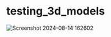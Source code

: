 # testing_3d_models

![Screenshot 2024-08-14 162602](https://github.com/user-attachments/assets/9e82ee90-d15b-4911-9fd6-377f618b9bab)

